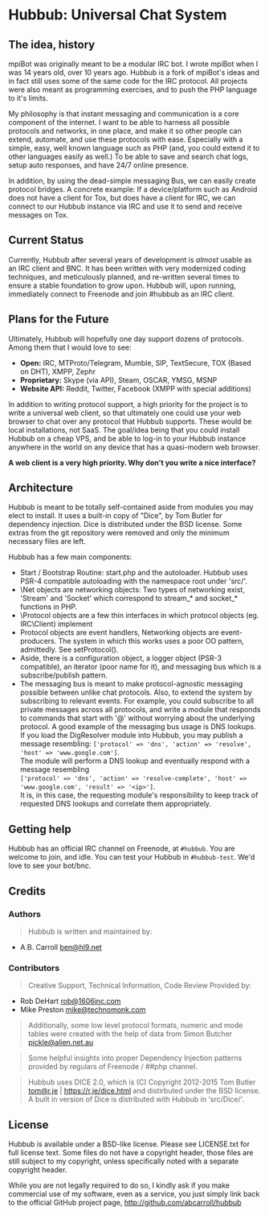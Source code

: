 # Hubbub: Universal Chat System

## The idea, history

mpiBot was originally meant to be a modular IRC bot.  I wrote mpiBot when I was 14 years old, over 10 years ago.  Hubbub is a fork of mpiBot's ideas
and in fact still uses some of the same code for the IRC protocol.  All projects were also meant as programming exercises, and to push the PHP language to
it's limits.

My philosophy is that instant messaging and communication is a core component of the internet.  I want to be able to harness all possible protocols and 
networks, in one place, and make it so other people can extend, automate, and use these protocols with ease. Especially with a simple, easy, well known 
language such as PHP (and, you could extend it to other languages easily as well.)  To be able to save and search chat logs, setup auto responses, and 
have 24/7 online presence. 

In addition, by using the dead-simple messaging Bus, we can easily create protocol bridges.  A concrete example: If a device/platform such as Android does
not have a client for Tox, but does have a client for IRC, we can connect to our Hubbub instance via IRC and use it to send and receive messages on Tox.

## Current Status
Currently, Hubbub after several years of development is *almost* usable as an IRC client and BNC.  It has been written with very modernized coding techniques,
and meticulously planned, and re-written several times to ensure a stable foundation to grow upon.  Hubbub will, upon running, immediately connect to Freenode
and join #hubbub as an IRC client.

## Plans for the Future
Ultimately, Hubbub will hopefully one day support dozens of protocols.  Among them that I would love to see:

 * **Open:** IRC, MTProto/Telegram, Mumble, SIP, TextSecure, TOX (Based on DHT), XMPP, Zephr
 * **Proprietary:** Skype (via API), Steam, OSCAR, YMSG, MSNP
 * **Website API:** Reddit, Twitter, Facebook (XMPP with special additions)

In addition to writing protocol support, a high priority for the project is to write a universal web client, so that ultimately one could use your web browser
to chat over any protocol that Hubbub supports.  These would be local installations, not SaaS.  The goal/idea being that you could install Hubbub on a cheap
VPS, and be able to log-in to your Hubbub instance anywhere in the world on any device that has a quasi-modern web browser.  

**A web client is a very high priority.  Why don't you write a nice interface?**

## Architecture
Hubbub is meant to be totally self-contained aside from modules you may elect to install.  It uses a built-in copy of "Dice", by Tom Butler for dependency 
injection.  Dice is distributed under the BSD license.  Some extras from the git repository were removed and only the minimum necessary files are left.

Hubbub has a few main components:

 - Start / Bootstrap Routine: start.php and the autoloader.  Hubbub uses PSR-4 compatible autoloading with the namespace root under 'src/'.
 - \Net objects are networking objects: Two types of networking exist, 'Stream' and 'Socket' which correspond to stream_* and socket_* functions in PHP.  
 - \Protocol objects are a few thin interfaces in which protocol objects (eg. IRC\Client) implement
 - Protocol objects are event handlers, Networking objects are event-producers.  The system in which this works uses a poor OO pattern, admittedly.  See setProtocol().
 - Aside, there is a configuration object, a logger object (PSR-3 compatible), an iterator (poor name for it), and messaging bus which is a subscribe/publish pattern.
 - The messaging bus is meant to make protocol-agnostic messaging possible between unlike chat protocols.  Also, to extend the system by subscribing to relevant
 events.  For example, you could subscribe to all private messages across all protocols, and write a module that responds to commands that start with '@' without 
 worrying about the underlying protocol.
 A good example of the messaging bus usage is DNS lookups.  If you load the DigResolver module into Hubbub, you may publish a message resembling:
 ``['protocol' => 'dns', 'action' => 'resolve', 'host' => 'www.google.com']``.  
 The module will perform a DNS lookup and eventually respond with a message resembling  
 ``['protocol' => 'dns', 'action' => 'resolve-complete', 'host' => 'www.google.com', 'result' => '<ip>']``.  
 It is, in this case, the requesting module's responsibility to keep track of requested DNS lookups and correlate them appropriately. 

## Getting help
Hubbub has an official IRC channel on Freenode, at `#hubbub`.  You are welcome to join, and idle.  You can test your Hubbub in `#hubbub-test`.  We'd love to see your bot/bnc.

## Credits

### Authors

> Hubbub is written and maintained by:
 - A.B. Carroll <ben@hl9.net>

### Contributors

> Creative Support, Technical Information, Code Review Provided by:
 - Rob DeHart <rob@1606inc.com>
 - Mike Preston <mike@technomonk.com>

> Additionally, some low level protocol formats, numeric and mode tables  were created with the help of data from
> Simon Butcher pickle@alien.net.au

> Some helpful insights into proper Dependency Injection patterns provided by regulars of Freenode / ##php channel.

> Hubbub uses DICE 2.0, which is (C) Copyright 2012-2015 Tom Butler <tom@r.je> | https://r.je/dice.html and distirbuted under the BSD license.  A built in
version of Dice is distributed with Hubbub in 'src/Dice/'.

## License ##
Hubbub is available under a BSD-like license.  Please see LICENSE.txt for full license text.  Some files do not have a copyright header, those files are still
subject to my copyright, unless specifically noted with a separate copyright header.

While you are not legally required to do so, I kindly ask if you make commercial use of my software, even as a service, you just simply link back to the official
GitHub project page, http://github.com/abcarroll/hubbub

